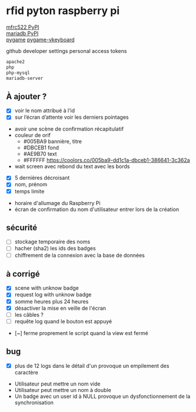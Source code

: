 # rfid pyton raspberry pi
[mfrc522 PyPI](https://pypi.org/project/mfrc522/#description)  
[mariadb PyPI](https://pypi.org/project/mariadb/)  
[pygame](https://pypi.org/project/pygame/)
[pygame-vkeyboard](https://pypi.org/project/pygame-vkeyboard/)

github developer settings personal access tokens  

```bash
apache2
php
php-mysql
mariadb-server

```

## À ajouter ?
- [x] voir le nom attribué à l’id
- [x] sur l’écran d’attente voir les derniers pointages
- avoir une scène de confirmation récapitulatif
- couleur de orif 
    - #005BA9 bannière, titre
    - #DBCEB1 fond
    - #AE9B70 text
    - #FFFFFF
    https://coolors.co/005ba9-dd1c1a-dbceb1-386641-3c362a
- wait screen avec rebond du text avec les bords
- [x] 5 dernières décroisant
- [x] nom, prénom
- [x] temps limite
- horaire d'allumage du Raspberry Pi
- écran de confirmation du nom d'utilisateur entrer lors de la création



## sécurité
- [ ] stockage temporaire des noms
- [ ] hacher (sha2) les ids des badges
- [ ] chiffrement de la connexion avec la base de données

## à corrigé
- [x] scene with unknow badge
- [x] request log with unknow badge
- [x] somme heures plus 24 heures
- [x] désactiver la mise en veille de l'écran
- [ ] les câbles ?
- [ ] requête log quand le bouton est appuyé
- [~] ferme proprement le script quand la view est fermé

## bug
- [x] plus de 12 logs dans le détail d'un provoque un empilement des caractère
- Utilisateur peut mettre un nom vide
- Utilisateur peut mettre un nom à double
- Un badge avec un user id à NULL provoque un dysfonctionnement de la 
synchronisation
